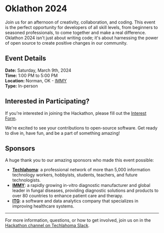 # Oklathon 2024

Join us for an afternoon of creativity, collaboration, and coding. This event is the perfect opportunity for developers of all skill levels, from beginners to seasoned professionals, to come together and make a real difference. Oklathon 2024 isn't just about writing code; it's about harnessing the power of open source to create positive changes in our community.

## Event Details

**Date:** Saturday, March 9th, 2024  
**Time:** 1:00 PM to 5:00 PM  
**Location:** Norman, OK - [IMMY](https://maps.app.goo.gl/t8X6L1gHGjDrwVYD6)<br /> 
**Type:** In-person

## Interested in Participating?

If you're interested in joining the Hackathon, please fill out the [Interest Form](https://example.com/form).


We're excited to see your contributions to open-source software. Get ready to dive in, have fun, and be a part of something amazing!

## Sponsors

A huge thank you to our amazing sponsors who made this event possible:

- **[Techlahoma](https://www.techlahoma.org/)**: a professional network of more than 5,000 information technology workers, hobbyists, students, teachers, and future technologists.
- **[IMMY](https://immy.com/)**: a rapidly growing in-vitro diagnostic manufacturer and global leader in fungal diseases, providing diagnostic solutions and products to over 80 countries to enhance patient care and therapy.
- **[ITG](https://www.streamline.care/)**: a software and data analytics company that specializes in improving healthcare systems. 



---

For more information, questions, or how to get involved, join us on in the [Hackathon channel on Techlahoma Slack](https://techlahoma.slack.com/archives/C0658NNE6LS).
